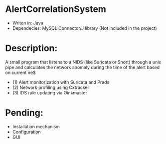 # AlertCorrelationSystem

 - Writen in: Java
 - Dependecies: MySQL Connector/J library (Not included in the project)

# Description:

A small program that listens to a NIDS (like Suricata or Snort) through a unix pipe and calculates the network anomaly during the time of the alert based on current ne$

 - (1) Alert monitorization with Suricata and Prads
 - (2) Network profiling using Cxtracker
 - (3) IDS rule updating via Oinkmaster

# Pending:

 - Installation mechanism
 - Configuration
 - GUI

